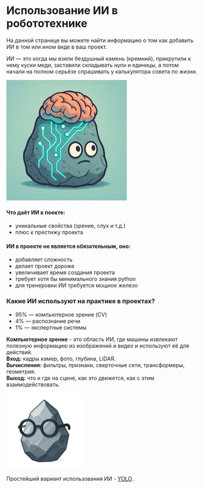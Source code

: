 # Использование ИИ в робототехнике

На данной странице вы можете найти информацию о том как добавить ИИ в том или ином виде в ваш проект.

ИИ — это когда мы взяли бездушный камень (кремний), прикрутили к нему куски меди, заставили складывать нули и единицы, а потом начали на полном серьёзе спрашивать у калькулятора совета по жизни.


![alt text](img/Picture1.png)

#### Что даёт ИИ в поекте:
- уникальные свойства (зрение, слух и т.д.)
- плюс к престижу проекта 


#### ИИ в проекте **не является** обязательным, оно:  
- добавляет сложность
- делает проект дороже
- увеличивает время создания проекта
- требует хотя бы минимального знания python
- для тренеровки ИИ требуется мощное железо

### Какие ИИ используют на практике в проектах?

- 95% — компьютерное зрение (CV)
- 4%    — распознание речи
- 1%    — экспертные системы

**Компьютерное зрение** - это область ИИ, где машины извлекают полезную информацию из изображений и видео и используют её для действий.  
**Вход:** кадры камер, фото, глубина, LiDAR.  
**Вычисления:** фильтры, признаки, сверточные сети, трансформеры, геометрия. 	
**Выход:** что и где на сцене, как это движется, как с этим взаимодействовать.

<img src="img/img_5.png" alt="desc" width="200">  

Простейший вариант использования ИИ - [YOLO](yolo.md).
